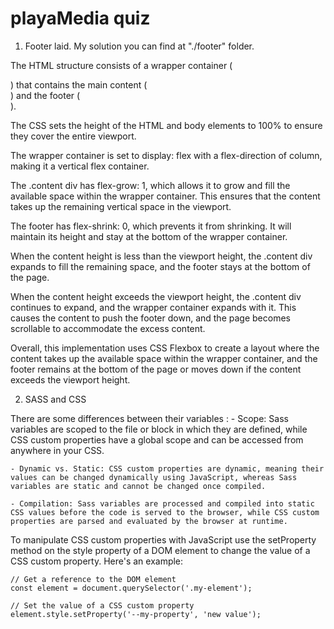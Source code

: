 # playaMedia quiz


1. Footer laid. My solution you can find at "./footer" folder.

The HTML structure consists of a wrapper container (<div class="wrapper">) that contains the main content (<div class="content">) and the footer (<footer>).

The CSS sets the height of the HTML and body elements to 100% to ensure they cover the entire viewport.

The wrapper container is set to display: flex with a flex-direction of column, making it a vertical flex container.

The .content div has flex-grow: 1, which allows it to grow and fill the available space within the wrapper container. This ensures that the content takes up the remaining vertical space in the viewport.

The footer has flex-shrink: 0, which prevents it from shrinking. It will maintain its height and stay at the bottom of the wrapper container.

When the content height is less than the viewport height, the .content div expands to fill the remaining space, and the footer stays at the bottom of the page.

When the content height exceeds the viewport height, the .content div continues to expand, and the wrapper container expands with it. This causes the content to push the footer down, and the page becomes scrollable to accommodate the excess content.

Overall, this implementation uses CSS Flexbox to create a layout where the content takes up the available space within the wrapper container, and the footer remains at the bottom of the page or moves down if the content exceeds the viewport height.

2. SASS and CSS

There are some differences between their variables :
    - Scope: Sass variables are scoped to the file or block in which they are defined, while CSS custom properties have a global scope and can be accessed from anywhere in your CSS.

    - Dynamic vs. Static: CSS custom properties are dynamic, meaning their values can be changed dynamically using JavaScript, whereas Sass variables are static and cannot be changed once compiled.

    - Compilation: Sass variables are processed and compiled into static CSS values before the code is served to the browser, while CSS custom properties are parsed and evaluated by the browser at runtime.

To manipulate CSS custom properties with JavaScript use the setProperty method on the style property of a DOM element to change the value of a CSS custom property. Here's an example:

    // Get a reference to the DOM element
    const element = document.querySelector('.my-element');

    // Set the value of a CSS custom property
    element.style.setProperty('--my-property', 'new value');
